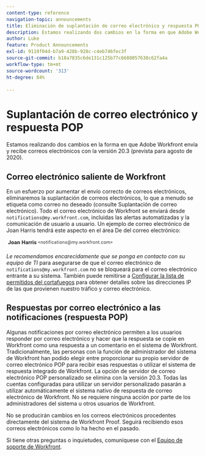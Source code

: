 ```yaml
---
content-type: reference
navigation-topic: announcements
title: Eliminación de suplantación de correo electrónico y respuesta POP
description: Estamos realizando dos cambios en la forma en que Adobe Workfront envía y recibe correos electrónicos con la versión 20.3 (prevista para agosto de 2020).
author: Luke
feature: Product Announcements
exl-id: 9110f04d-b7a9-428b-928c-c4eb746fec3f
source-git-commit: b18a7835c6de131c125b77c6688057638c62fa4a
workflow-type: tm+mt
source-wordcount: '313'
ht-degree: 84%

---
```


# Suplantación de correo electrónico y respuesta POP

Estamos realizando dos cambios en la forma en que Adobe Workfront envía y recibe correos electrónicos con la versión 20.3 (prevista para agosto de 2020).

## Correo electrónico saliente de Workfront

En un esfuerzo por aumentar el envío correcto de correos electrónicos, eliminaremos la suplantación de correos electrónicos, lo que a menudo se etiqueta como correo no deseado (consulte Suplantación de correo electrónico). Todo el correo electrónico de Workfront se enviará desde `notifications@my.workfront.com`, incluidas las alertas automatizadas y la comunicación de usuario a usuario. Un ejemplo de correo electrónico de Joan Harris tendrá este aspecto en el área De del correo electrónico:

![Ejemplo de correo electrónico](assets/noreply.png)

*Le recomendamos encarecidamente que se ponga en contacto con su equipo de TI* para asegurarse de que el correo electrónico de `notifications@my.workfront.com` no se bloqueará para el correo electrónico entrante a su sistema. También puede remitirse a [Configurar la lista de permitidos del cortafuegos](../../../administration-and-setup/get-started-wf-administration/configure-your-firewall.md) para obtener detalles sobre las direcciones IP de las que provienen nuestro tráfico y correo electrónico.

## Respuestas por correo electrónico a las notificaciones (respuesta POP)

Algunas notificaciones por correo electrónico permiten a los usuarios responder por correo electrónico y hacer que la respuesta se copie en Workfront como una respuesta a un comentario en el sistema de Workfront. Tradicionalmente, las personas con la función de administrador del sistema de Workfront han podido elegir entre proporcionar su propio servidor de correo electrónico POP para recibir esas respuestas o utilizar el sistema de respuesta integrado de Workfront. La opción de servidor de correo electrónico POP personalizado se elimina con la versión 20.3. Todas las cuentas configuradas para utilizar un servidor personalizado pasarán a utilizar automáticamente el sistema nativo de respuesta de correo electrónico de Workfront. No se requiere ninguna acción por parte de los administradores del sistema u otros usuarios de Workfront.

No se producirán cambios en los correos electrónicos procedentes directamente del sistema de Workfront Proof. Seguirá recibiendo esos correos electrónicos como lo ha hecho en el pasado.

Si tiene otras preguntas o inquietudes, comuníquese con el [Equipo de soporte de Workfront](https://experienceleague.adobe.com/?support-tab=home#support).
